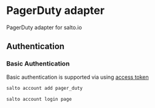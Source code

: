 # PagerDuty adapter

PagerDuty adapter for salto.io

## Authentication

### Basic Authentication

Basic authentication is supported via using [access token](https://support.pagerduty.com/docs/api-access-keys#section-generate-a-general-access-rest-api-key)

```bash
salto account add pager_duty

salto account login page
```
